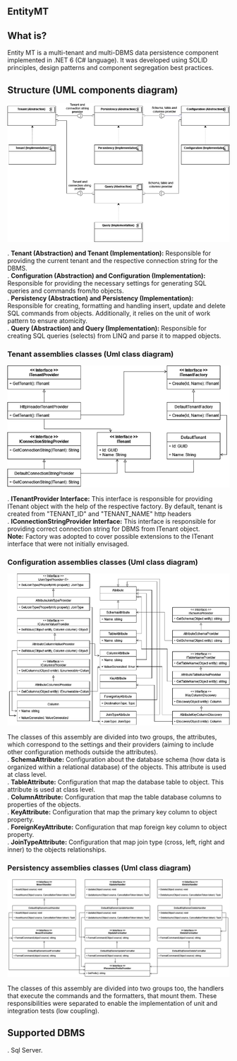 ## EntityMT

## What is?

Entity MT is a multi-tenant and multi-DBMS data persistence component implemented in .NET 6 (C# language). It was developed using SOLID principles, design patterns and component segregation best practices.

## Structure (UML components diagram)

![Alt text](./Uml/components.png)

. __Tenant (Abstraction) and Tenant (Implementation):__ Responsible for providing the current tenant and the respective connection string for the DBMS. <br/>
. __Configuration (Abstraction) and Configuration (Implementation):__ Responsible for providing the necessary settings for generating SQL queries and commands from/to objects.<br/>
. __Persistency (Abstraction) and Persistency (Implementation):__ Responsible for creating, formatting and handling insert, update and delete SQL commands from objects. Additionally, it relies on the unit of work pattern to ensure atomicity.<br/>
. __Query (Abstraction) and Query (Implementation):__ Responsible for creating SQL queries (selects) from LINQ and parse it to mapped objects.

### Tenant assemblies classes (Uml class diagram)
<p align="center"><img src="./Uml/class_tenants.png"/><p/>

. __ITenantProvider Interface:__ This interface is responsible for providing ITenant object with the help of the respective factory. By default, tenant is created from "TENANT_ID" and "TENANT_NAME" http headers<br/>
. __IConnectionStringProvider Interface:__ This interface is responsible for providing correct connection string for DBMS from ITenant object.<br/>
__Note:__ Factory was adopted to cover possible extensions to the ITenant interface that were not initially envisaged.

### Configuration assemblies classes (Uml class diagram)
<p align="center"><img src="./Uml/class_configuration.png"/><p/>

The classes of this assembly are divided into two groups, the attributes, which correspond to the settings and their providers (aiming to include other configuration methods outside the attributes).<br/>
. __SchemaAttribute:__ Configuration about the database schema (how data is organized within a relational database) of the objects. This attribute is used at class level.<br/>
. __TableAttribute:__ Configuration that map the database table to object. This attribute is used at class level.<br/>
. __ColumnAttribute:__ Configuration that map the table database columns to properties of the objects. <br/> 
. __KeyAttribute:__ Configuration that map the primary key column to object property. <br/>
. __ForeignKeyAttribute:__ Configuration that map foreign key column to object property. <br/>
. __JoinTypeAttribute:__ Configuration that map join type (cross, left, right and inner) to the objects relationships.

### Persistency assemblies classes (Uml class diagram)
<p align="center"><img src="./Uml/class_persistency.png"/><p/>

The classes of this assembly are divided into two groups too, the handlers that execute the commands and the formatters, that mount them. These responsibilities were separated to enable the implementation of unit and integration tests (low coupling).

## Supported DBMS

. Sql Server.
